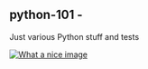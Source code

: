 python-101 - 
----------

Just various Python stuff and tests

[![What a nice image](http://s.cdpn.io/3/kiwi.svg)](http://css-tricks.com/using-svg/)
